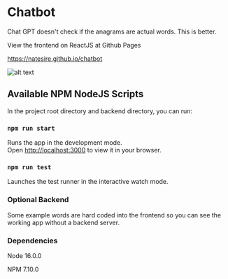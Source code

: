 # Chatbot

Chat GPT doesn't check if the anagrams are actual words. This is better.

View the frontend on ReactJS at Github Pages

https://natesire.github.io/chatbot

![alt text](https://github.com/natesire/anagrams/blob/main/public/githubPages.png)

## Available NPM NodeJS Scripts

In the project root directory and backend directory, you can run:

### `npm run start`

Runs the app in the development mode.\
Open [http://localhost:3000](http://localhost:3000) to view it in your browser.

### `npm run test`

Launches the test runner in the interactive watch mode.

### Optional Backend

Some example words are hard coded into the frontend so you can see the working app without a backend server.

### Dependencies

Node 16.0.0

NPM 7.10.0

